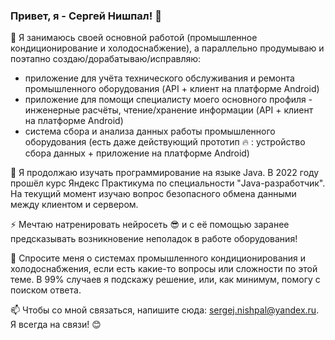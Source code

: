 ### Привет, я - Сергей Нишпал! 👋

🔭 Я занимаюсь своей основной работой (промышленное кондиционирование и холодоснабжение), а параллельно продумываю и поэтапно создаю/дорабатываю/исправляю:
- приложение для учёта технического обслуживания и ремонта промышленного оборудования (API + клиент на платформе Android)
- приложение для помощи специалисту моего основного профиля - инженерные расчёты, чтение/хранение информации (API + клиент на платформе Android)
- система сбора и анализа данных работы промышленного оборудования (есть даже действующий прототип 🔥 : устройство сбора данных + приложение на платформе Android)

🌱 Я продолжаю изучать программирование на языке Java. В 2022 году прошёл курс Яндекс Практикума по специальности "Java-разработчик". На текущий момент изучаю вопрос безопасного обмена данными между клиентом и сервером.

⚡ Мечтаю натренировать нейросеть 😎 и с её помощью заранее предсказывать возникновение неполадок в работе оборудования!

💬 Спросите меня о системах промышленного кондиционирования и холодоснабжения, если есть какие-то вопросы или сложности по этой теме. В 99% случаев я подскажу решение, или, как минимум, помогу с поиском ответа.

📫 Чтобы со мной связаться, напишите сюда: sergej.nishpal@yandex.ru. Я всегда на связи! 😊

<!--
**Sergej-Nishpal/Sergej-Nishpal** is a ✨ _special_ ✨ repository because its `README.md` (this file) appears on your GitHub profile.

Here are some ideas to get you started:

- 🔭 I’m currently working on ...
- 🌱 I’m currently learning ...
- 👯 I’m looking to collaborate on ...
- 🤔 I’m looking for help with ...
- 💬 Ask me about ...
- 📫 How to reach me: ...
- 😄 Pronouns: ...
- ⚡ Fun fact: ...
-->
